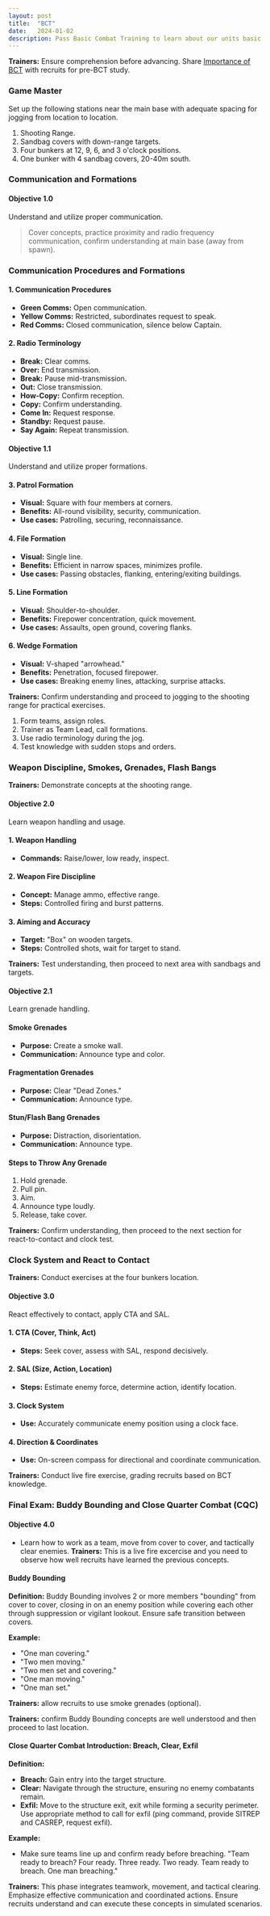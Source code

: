 ```yaml
---
layout: post
title:  "BCT"
date:   2024-01-02
description: Pass Basic Combat Training to learn about our units basic SOPs.  
---
```

**Trainers:** Ensure comprehension before advancing. Share [Importance of BCT](https://beardedeldo.github.io/shadow/blog/importance-of-bct/) with recruits for pre-BCT study.

### Game Master

Set up the following stations near the main base with adequate spacing for jogging from location to location. 

1. Shooting Range.
2. Sandbag covers with down-range targets.
3. Four bunkers at 12, 9, 6, and 3 o'clock positions.
4. One bunker with 4 sandbag covers, 20-40m south.

### Communication and Formations

#### Objective 1.0

Understand and utilize proper communication.

> Cover concepts, practice proximity and radio frequency communication, confirm understanding at main base (away from spawn).

### Communication Procedures and Formations

#### 1. Communication Procedures

- **Green Comms:** Open communication.
- **Yellow Comms:** Restricted, subordinates request to speak.
- **Red Comms:** Closed communication, silence below Captain.

#### 2. Radio Terminology

- **Break:** Clear comms.
- **Over:** End transmission.
- **Break:** Pause mid-transmission.
- **Out:** Close transmission.
- **How-Copy:** Confirm reception.
- **Copy:** Confirm understanding.
- **Come In:** Request response.
- **Standby:** Request pause.
- **Say Again:** Repeat transmission.

#### Objective 1.1

Understand and utilize proper formations.

#### 3. Patrol Formation

- **Visual:** Square with four members at corners.
- **Benefits:** All-round visibility, security, communication.
- **Use cases:** Patrolling, securing, reconnaissance.

#### 4. File Formation

- **Visual:** Single line.
- **Benefits:** Efficient in narrow spaces, minimizes profile.
- **Use cases:** Passing obstacles, flanking, entering/exiting buildings.

#### 5. Line Formation

- **Visual:** Shoulder-to-shoulder.
- **Benefits:** Firepower concentration, quick movement.
- **Use cases:** Assaults, open ground, covering flanks.

#### 6. Wedge Formation

- **Visual:** V-shaped "arrowhead."
- **Benefits:** Penetration, focused firepower.
- **Use cases:** Breaking enemy lines, attacking, surprise attacks.

**Trainers:** Confirm understanding and proceed to jogging to the shooting range for practical exercises.

1. Form teams, assign roles.
2. Trainer as Team Lead, call formations.
3. Use radio terminology during the jog.
4. Test knowledge with sudden stops and orders.

### Weapon Discipline, Smokes, Grenades, Flash Bangs

**Trainers:** Demonstrate concepts at the shooting range.

#### Objective 2.0

Learn weapon handling and usage.

#### 1. Weapon Handling

- **Commands:** Raise/lower, low ready, inspect.

#### 2. Weapon Fire Discipline

- **Concept:** Manage ammo, effective range.
- **Steps:** Controlled firing and burst patterns.

#### 3. Aiming and Accuracy

- **Target:** "Box" on wooden targets.
- **Steps:** Controlled shots, wait for target to stand.

**Trainers:** Test understanding, then proceed to next area with sandbags and targets.

#### Objective 2.1

Learn grenade handling.

#### Smoke Grenades

- **Purpose:** Create a smoke wall.
- **Communication:** Announce type and color.

#### Fragmentation Grenades

- **Purpose:** Clear "Dead Zones."
- **Communication:** Announce type.

#### Stun/Flash Bang Grenades

- **Purpose:** Distraction, disorientation.
- **Communication:** Announce type.

#### Steps to Throw Any Grenade

1. Hold grenade.
2. Pull pin.
3. Aim.
4. Announce type loudly.
5. Release, take cover.

**Trainers:** Confirm understanding, then proceed to the next section for react-to-contact and clock test.

### Clock System and React to Contact

**Trainers:** Conduct exercises at the four bunkers location.

#### Objective 3.0

React effectively to contact, apply CTA and SAL.

#### 1. CTA (Cover, Think, Act)

- **Steps:** Seek cover, assess with SAL, respond decisively.

#### 2. SAL (Size, Action, Location)

- **Steps:** Estimate enemy force, determine action, identify location.

#### 3. Clock System

- **Use:** Accurately communicate enemy position using a clock face.

#### 4. Direction & Coordinates

- **Use:** On-screen compass for directional and coordinate communication.

**Trainers:** Conduct live fire exercise, grading recruits based on BCT knowledge.

### Final Exam: Buddy Bounding and Close Quarter Combat (CQC)

#### Objective 4.0

- Learn how to work as a team, move from cover to cover, and tactically clear enemies. 
**Trainers:** This is a live fire excercise and you need to observe how well recruits have learned the previous concepts.  


#### Buddy Bounding

**Definition:** Buddy Bounding involves 2 or more members "bounding" from cover to cover, closing in on an enemy position while covering each other through suppression or vigilant lookout. Ensure safe transition between covers.

**Example:**
- "One man covering."
- "Two men moving."
- "Two men set and covering."
- "One man moving."
- "One man set."

**Trainers:** allow recruits to use smoke grenades (optional). 

**Trainers:** confirm Buddy Bounding concepts are well understood and then proceed to last location. 

#### Close Quarter Combat Introduction: Breach, Clear, Exfil

**Definition:**
- **Breach:** Gain entry into the target structure.
- **Clear:** Navigate through the structure, ensuring no enemy combatants remain.
- **Exfil:** Move to the structure exit, exit while forming a security perimeter. Use appropriate method to call for exfil (ping command, provide SITREP and CASREP, request exfil). 

**Example:**
- Make sure teams line up and confirm ready before breaching. "Team ready to breach? Four ready. Three ready. Two ready. Team ready to breach. One man breaching."

**Trainers:** This phase integrates teamwork, movement, and tactical clearing. Emphasize effective communication and coordinated actions. Ensure recruits understand and can execute these concepts in simulated scenarios.
